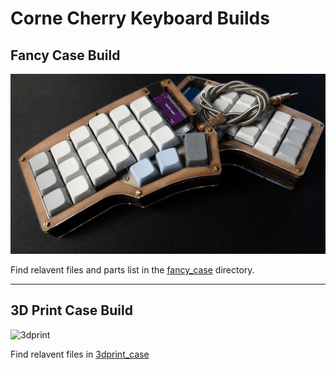 # Corne Cherry Keyboard Builds

## Fancy Case Build
![fancy](images/view2.jpg)

Find relavent files and parts list in the [fancy_case](fancy_case/) directory.

---


## 3D Print Case Build

![3dprint](images/3dprint.jpg)

Find relavent files in [3dprint_case](3Dprint_case/)